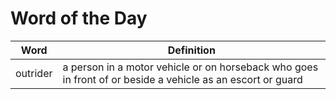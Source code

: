 # Word of the Day

|Word|Definition|
|---|---|
|outrider|a person in a motor vehicle or on horseback who goes in front of or beside a vehicle as an escort or guard|